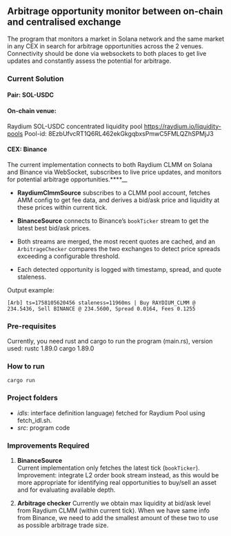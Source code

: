 ## Arbitrage opportunity monitor between on-chain and centralised exchange

The program that monitors a market in Solana network and the same market in any CEX in search for arbitrage opportunities across the 2 venues. Connectivity should be done via websockets to both places to get live updates and constantly assess the potential for arbitrage.


### Current Solution

#### Pair: SOL-USDC

#### On-chain venue: 
Raydium SOL-USDC concentrated liquidity pool
https://raydium.io/liquidity-pools
Pool-id: 8EzbUfvcRT1Q6RL462ekGkgqbxsPmwC5FMLQZhSPMjJ3

#### CEX: Binance

The current implementation connects to both Raydium CLMM on Solana and Binance via WebSocket, subscribes to live price updates, and monitors for potential arbitrage opportunities.****__
 
- **RaydiumClmmSource** subscribes to a CLMM pool account, fetches AMM config to get fee data, and derives a bid/ask price and liquidity at these prices within current tick. 
- **BinanceSource** connects to Binance’s `bookTicker` stream to get the latest best bid/ask prices.
- Both streams are merged, the most recent quotes are cached, and an `ArbitrageChecker` compares the two exchanges to detect price spreads exceeding a configurable threshold.

- Each detected opportunity is logged with timestamp, spread, and quote staleness.  


Output example:
```
[Arb] ts=1758105620456 staleness=11960ms | Buy RAYDIUM_CLMM @ 234.5436, Sell BINANCE @ 234.5600, Spread 0.0164, Fees 0.1255
```

### Pre-requisites

Currently, you need rust and cargo to run the program (main.rs), version used:
rustc 1.89.0
cargo 1.89.0

### How to run

```
cargo run
```

### Project folders

- *idls*: interface definition language) fetched for Raydium Pool using fetch_idl.sh.
- *src*: program code
 

### Improvements Required

1. **BinanceSource**  
   Current implementation only fetches the latest tick (`bookTicker`).  
   Improvement: integrate L2 order book stream instead, as this would be more appropriate for identifying real opportunities to buy/sell an asset and for evaluating available depth.

2. **Arbitrage checker**
   Currently we obtain max liquidity at bid/ask level from Raydium CLMM (within current tick).
   When we have same info from Binance, we need to add the smallest amount of these two to use as possible arbitrage trade size.